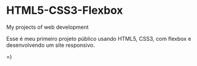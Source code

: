 # HTML5-CSS3-Flexbox
My projects of web development

Esse é meu primeiro projeto público usando HTML5, CSS3, com flexbox e desenvolvendo um site responsivo.

=)
